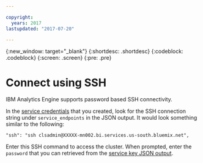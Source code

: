 ```yaml
---

copyright:
  years: 2017
lastupdated: "2017-07-20"

---
```


<!-- Attribute definitions -->
{:new_window: target="_blank"}
{:shortdesc: .shortdesc}
{:codeblock: .codeblock}
{:screen: .screen}
{:pre: .pre}


# Connect using SSH

IBM Analytics Engine supports password based SSH connectivity.

In the [service credentials](./Retrieve-service-credentials-and-service-end-points.html#viewing-the-service-key) that you created, look for the SSH connection string under `service_endpoints` in the JSON output. It would look something similar to the following:

```
"ssh": "ssh clsadmin@XXXXX-mn002.bi.services.us-south.bluemix.net",
```
Enter this SSH command to access the cluster. When prompted, enter the `password` that you can retrieved from the [service key JSON output](./Retrieve-service-credentials-and-service-end-points.html#viewing-the-service-key).
